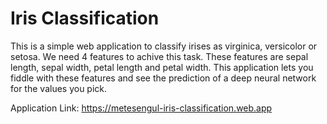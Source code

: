 # Iris Classification

This is a simple web application to classify irises as virginica, versicolor or setosa. We need 4 features to achive this task. These features are sepal length, sepal width, petal length and petal width. This application lets you fiddle with these features and see the prediction of a deep neural network for the values you pick.

Application Link: https://metesengul-iris-classification.web.app
